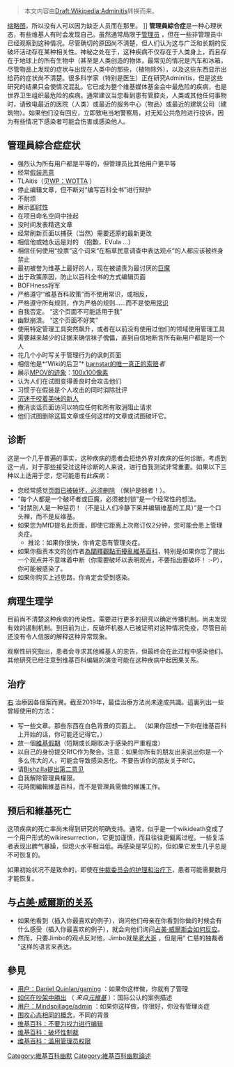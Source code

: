 > 本文内容由[Draft:Wikipedia:Adminitis](https://zh.wikipedia.org/wiki/Draft:Wikipedia:Adminitis)转换而来。


[缩略图](https://zh.wikipedia.org/wiki/File:Mustangburnout.JPG "fig:缩略图")，所以没有人可以因为缺乏人员而在那里。 \]\] **管理員綜合症**是一种心理状态，有些维基人有时会发现自己。虽然通常局限于[管理员](https://zh.wikipedia.org/wiki/wikipedia:管理员 "wikilink") ，但在一些非管理员中已经观察到这种情况。尽管确切的原因尚不清楚，但人们认为这与广泛和长期的反破坏活动存在某种相关性。神秘之处在于，这种疾病不仅存在于人类身上，而且存在于地球上的所有生物中（甚至是人类创造的物体，最常见的情况是汽车和冰箱，尽管物品上发现的症状与出现在人类中的那些，（植物除外），以及这些东西显示出给药的症状尚不清楚。很多科学家（特别是医生）正在研究Adminitis，但是这些研究的结果只会使情况混乱。它已成为整个维基媒体基金会中最危险的疾病，也是世界卫生组织最危险的疾病。通常建议当您看到患有管腔炎，人类或其他任何事物时，请致电最近的医院（人类）或最近的服务中心（物品）或最近的建筑公司（建筑物）。如果他们没有回应，立即致电当地警察局，对无知公共危险进行投诉，因为有些情况下感染者可能会伤害或感染他人。

## 管理員綜合症症状

  - 强烈认为所有用户都是平等的，但管理员比其他用户更平等
  - 经常[假装恶意](https://zh.wikipedia.org/wiki/wikipedia:假定惡意 "wikilink")
  - TLAitis（见[WP：WOTTA](https://zh.wikipedia.org/wiki/wikipedia:避免使用模糊的縮寫 "wikilink") ）
  - 停止编辑文章，但不断对“编写百科全书”进行辩护
  - 不耐烦
  - 展示[即时性](https://zh.wikipedia.org/wiki/metawiki:immediatism "wikilink")
  - 在项目命名空间中挂起
  - 没时间发表精选文章
  - 经常刷新页面以捕获（当然）需要还原的最新更改
  - 相信他或她永远是对的 （抱歉，EVula ...）
  - 相信任何使用“投票”这个词来“在稻草民意调查中表达观点”的人都应该被终身禁止
  - 最初被誉为维基上最好的人，现在被谴责为最讨厌的[巨魔](../Page/網路白目.md "wikilink")
  - 出于政策原因，防止以百科全书的方式编辑页面
  - BOFHness将军
  - 严格遵守“维基百科政策”而不使用常识，或相反，
  - 严格遵守所有规则，作为严格的规则......而不是使用[常识](https://zh.wikipedia.org/wiki/wikipedia:何谓忽略所有规则 "wikilink")
  - 自我否定。 “这个页面不可能适用于我”
  - 幽默崩溃。 “这个页面不好笑”
  - 使用特定管理工具突然飙升，或者在以前没有使用过他们的领域使用管理工具
  - 需要越来越少的证据来确信袜子傀儡，直到自信地断言所有新用户都是同一个人
  - 花几个小时写关于管理行为的讽刺页面
  - 相信他是*“Wiki的后卫”* [barnstar的唯一真正的索赔](https://zh.wikipedia.org/wiki/wikipedia:维基星章 "wikilink")*者*
  - 展示[MPOV的迹象](https://zh.wikipedia.org/wiki/metawiki:MPOV "wikilink")：[100x100像素](https://zh.wikipedia.org/wiki/File:Mad_scientist.svg "fig:100x100像素")
  - 认为人们在试图变得善良时会攻击他们
  - 习惯于在假装是个人攻击的同时消除批评
  - [沉迷于咬着美味的新人](https://zh.wikipedia.org/wiki/wikipedia:新手很美味，大胆咬他们吧 "wikilink")
  - 撤消谈话页面访问以响应任何和所有取消阻止请求
  - 他们试图删除这篇文章或任何这样的文章或试图破坏它。

## 诊断

这是一个几乎普遍的事实，这种疾病的患者会拒绝外界对疾病的任何诊断。考虑到这一点，对于那些接受过这种诊断的人来说，进行自我测试非常重要。如果以下三种以上适用于您，您可能患有此疾病：

  - 您经常感觉[页面已被破坏，必须删除](https://zh.wikipedia.org/wiki/wikipedia:Overzealous_deletion "wikilink") （保护是弱者！）。
  - “每个人都是一个破坏者或巨魔，必须被封锁”是一个经常性的想法。
  - “封禁別人是一种惩罚！（不是让人们冷静下来并编辑维基的工具）”是一个口头禅，而不是反维基。
  - 如果您为MfD提名此页面，即使它距离上次修订仅2分钟，您可能会患上管理炎症。
      - 推论：如果你很快，你肯定患有管理炎症。
  - 如果你指责本文的创作者[為闡釋觀點而擾亂維基百科](https://zh.wikipedia.org/wiki/wikipedia:不要為闡釋觀點而擾亂維基百科 "wikilink")，特别是如果你忘了提出一个观点并不意味着中断（你需要破坏以表明观点，不要指出要破坏！ :-P），你可能被感染了。
  - 如果你购买上述思路，你肯定会受到感染。

## 病理生理学

目前尚不清楚这种疾病的传染性。需要进行更多的研究以确定传播机制。尚未发现有效的遏制机制。到目前为止，反破坏机器人已被证明对这种情况免疫，尽管目前还没有令人信服的解释这种异常现象。

观察性研究指出，患者会寻求其他維基人的忠告，但最终会在此过程中感染他们。其他研究已经注意到维基百科编辑的演变可能在这种疾病中起因果关系。

## 治疗

[右](https://zh.wikipedia.org/wiki/File:Wikistress3D_0_v3.jpg "fig:右") 治療因各個案而異。截至2019年，最佳治療方法尚未達成共識。這裏列出一些曾經使用的方法：

  - 写一些文章。那些东西在白色背景的页面上。 （如果你回想一下你在维基百科上开始的话，你可能还记得它。）
  - 放一個[維基假期](https://zh.wikipedia.org/wiki/wikipedia:維基假期 "wikilink")（短期或长期取决于感染的严重程度）
  - 以自己的身份提交RfC作为聚会。注意：如果你所有的朋友出来说出你是一个多么伟大的人，可能会导致感染恶化。不要告诉你的朋友关于RfC。
  - 请[Bishzilla提出第二意见](https://zh.wikipedia.org/wiki/:en:User:Bishzilla "wikilink")
  - 自我解除管理員權限。
  - 花時間編輯維基百科，而不是管理員需做的維護工作。

## 预后和維基死亡

这项疾病的死亡率尚未得到研究的明确支持。通常，似乎是一个wikideath变成了一个用户形式的wikiresurrection，它更加谨慎，而且往往更偏离过程。一些复活者表现出脾气暴躁，但熄火水平相当低。再感染是罕见的，但如果它发生几乎总是不可恢复的。

如果初始状况不是致命的，即使在[仲裁委员会的护理和治疗下](https://zh.wikipedia.org/wiki/wikipedia:仲裁委员会 "wikilink")，患者可能需要数月才能恢复。

## 与[占美·威爾斯的关系](../Page/吉米·威爾斯.md "wikilink")

  - 如果他看到（插入你最喜欢的例子），询问他们母亲在你看到你做的时候会有什么感受（插入你最喜欢的例子），就会向他们询问[占美·威爾斯会如何反应](../Page/吉米·威爾斯.md "wikilink")。
  - 然而，只要Jimbo的观点反对他，Jimbo就是[老大哥](../Page/老大哥_\(一九八四\).md "wikilink") ，但是用“ 仁慈的独裁者 ”这样的语言来表达。

## 參見

  - [用户：Daniel Quinlan/gaming](https://zh.wikipedia.org/wiki/:en:User:Daniel_Quinlan/gaming "wikilink") ：如果你这样做，你就有了管理
  - [如何在吵架中勝出](https://zh.wikipedia.org/wiki/meta:How_to_win_an_argument "wikilink") （ *来自[元維基](https://zh.wikipedia.org/wiki/meta:Main_Page "wikilink")* ）：国际公认的案例描述
  - [用户：Mindspillage/admin](https://zh.wikipedia.org/wiki/:en:User:Mindspillage/admin "wikilink") ：如果你这样做，你很好，你没有管理炎症
  - [围攻心态相同的概念](https://zh.wikipedia.org/wiki/圍困心態 "wikilink")，不同的背景
  - [维基百科：不要为权力进行编辑](https://zh.wikipedia.org/wiki/wikipedia:不要為了權力而編輯 "wikilink")
  - [维基百科：破坏性制裁](https://zh.wikipedia.org/wiki/wikipedia:Disruptive_sanctions "wikilink")
  - [维基百科：滥用管理员权限](https://zh.wikipedia.org/wiki/wikipedia:管理员 "wikilink")

[Category:維基百科幽默](https://zh.wikipedia.org/wiki/Category:維基百科幽默 "wikilink") [Category:維基百科幽默論述](https://zh.wikipedia.org/wiki/Category:維基百科幽默論述 "wikilink")